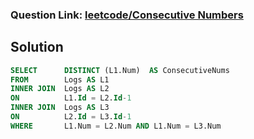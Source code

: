 ### Question Link: [leetcode/Consecutive Numbers](https://leetcode.com/problems/consecutive-numbers/)

##  Solution
```sql
SELECT      DISTINCT (L1.Num)  AS ConsecutiveNums
FROM        Logs AS L1
INNER JOIN  Logs AS L2
ON          L1.Id = L2.Id-1
INNER JOIN  Logs AS L3
ON          L2.Id = L3.Id-1
WHERE       L1.Num = L2.Num AND L1.Num = L3.Num
```
